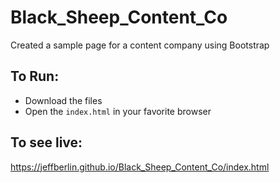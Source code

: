 # Black_Sheep_Content_Co
Created a sample page for a content company using Bootstrap
## To Run:
* Download the files
* Open the `index.html` in your favorite browser

## To see live:
https://jeffberlin.github.io/Black_Sheep_Content_Co/index.html
